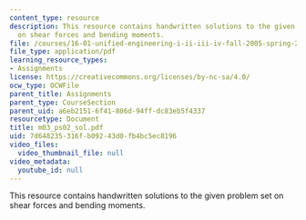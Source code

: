 ```yaml
---
content_type: resource
description: This resource contains handwritten solutions to the given problem set
  on shear forces and bending moments.
file: /courses/16-01-unified-engineering-i-ii-iii-iv-fall-2005-spring-2006/7d648235316fb09243d0fb4bc5ec8196_m03_ps02_sol.pdf
file_type: application/pdf
learning_resource_types:
- Assignments
license: https://creativecommons.org/licenses/by-nc-sa/4.0/
ocw_type: OCWFile
parent_title: Assignments
parent_type: CourseSection
parent_uid: a6eb2151-6f41-806d-94ff-dc83eb5f4337
resourcetype: Document
title: m03_ps02_sol.pdf
uid: 7d648235-316f-b092-43d0-fb4bc5ec8196
video_files:
  video_thumbnail_file: null
video_metadata:
  youtube_id: null
---
```

This resource contains handwritten solutions to the given problem set on shear forces and bending moments.